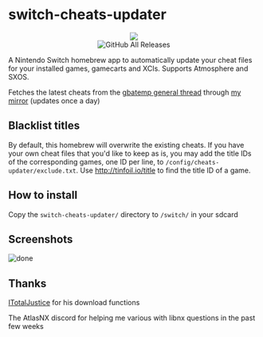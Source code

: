 # switch-cheats-updater
<p align="center">
<img src = "https://user-images.githubusercontent.com/61667930/78696328-916c2a00-78ff-11ea-95e4-f104e8428e64.jpg"\><br>
<img alt="GitHub All Releases" src="https://img.shields.io/github/downloads/HamletDuFromage/switch-cheats-updater/total">
</p>

A Nintendo Switch homebrew app to automatically update your cheat files for your installed games, gamecarts and XCIs. Supports Atmosphere and SXOS.


Fetches the latest cheats from the [gbatemp general thread](https://gbatemp.net/download/cheat-codes-sxos-and-ams-main-cheat-file-updated.36311/updates) through [my mirror](https://github.com/HamletDuFromage/switch-cheats-db/releases) (updates once a day)

## Blacklist titles
By default, this homebrew will overwrite the existing cheats. If you have your own cheat files that you'd like to keep as is, you may add the title IDs of the corresponding games, one ID per line, to `/config/cheats-updater/exclude.txt`. Use http://tinfoil.io/title to find the title ID of a game.

## How to install
Copy the `switch-cheats-updater/` directory to `/switch/` in your sdcard

## Screenshots
![done](https://user-images.githubusercontent.com/61667930/79614220-643e2980-8100-11ea-83ec-0a6002f1f6b5.jpg)

## Thanks
[ITotalJustice](https://github.com/ITotalJustice) for his download functions

The AtlasNX discord for helping me various with libnx questions in the past few weeks
